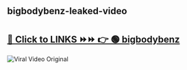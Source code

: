 
 ## bigbodybenz-leaked-video 

# <h2><a href="https://clipsfans.com/bigbodybenz&ref=git">🔗 Click to LINKS ⏩⏩ 👉 🟢 bigbodybenz </a></h2>

<a href="https://clipsfans.com/bigbodybenz&ref=git" rel="nofollow" data-target="animated-image.originalLink"><img src="https://i.ibb.co.com/xMMVF88/686577567.gif" alt="Viral Video Original" style="max-width: 100%; display: inline-block;" data-target="animated-image.originalImage"></a>
